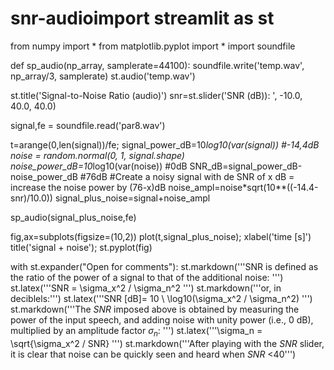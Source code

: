 # snr-audioimport streamlit as st
from numpy import *
from matplotlib.pyplot import *
import soundfile

def sp_audio(np_array, samplerate=44100):
    soundfile.write('temp.wav', np_array/3, samplerate)
    st.audio('temp.wav')

st.title('Signal-to-Noise Ratio (audio)')
snr=st.slider('SNR (dB)): ', -10.0, 40.0, 40.0)

signal,fe = soundfile.read('par8.wav')

t=arange(0,len(signal))/fe;
signal_power_dB=10*log10(var(signal)) #-14,4dB
noise = random.normal(0, 1, signal.shape)
noise_power_dB=10*log10(var(noise))   #0dB
SNR_dB=signal_power_dB-noise_power_dB #76dB
#Create a noisy signal with de SNR of x dB = increase the noise power by (76-x)dB
noise_ampl=noise*sqrt(10**((-14.4-snr)/10.0))
signal_plus_noise=signal+noise_ampl

sp_audio(signal_plus_noise,fe)

fig,ax=subplots(figsize=(10,2))
plot(t,signal_plus_noise);
xlabel('time [s]')
title('signal + noise');
st.pyplot(fig)

with st.expander("Open for comments"):
   st.markdown('''SNR is defined as the ratio of the power of a signal to that of the additional 
               noise: ''')
   st.latex('''SNR = \sigma_x^2 / \sigma_n^2 ''')
   st.markdown('''or, in deciblels:''')
   st.latex('''SNR [dB]= 10 \ \log10(\sigma_x^2 / \sigma_n^2) ''')
   st.markdown('''The _SNR_ imposed above is obtained by measuring the power of the input speech, 
               and adding noise with unity power (i.e., 0 dB), multiplied by an amplitude 
               factor $\sigma_n$: ''')
   st.latex('''\sigma_n = \sqrt{\sigma_x^2 / SNR} ''')
   st.markdown('''After playing with the _SNR_ slider, it is clear that noise can be quickly seen 
   and heard when _SNR_ <40''')
